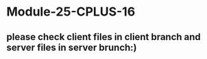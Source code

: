 # Module-25-CPLUS-16
## please check client files in client branch and server files in server brunch:)
